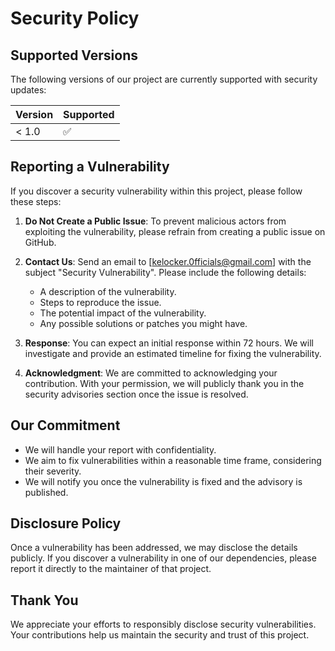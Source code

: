 # Security Policy

## Supported Versions

The following versions of our project are currently supported with security updates:

| Version | Supported          |
| ------- | ------------------ |
| < 1.0   | :white_check_mark: |


## Reporting a Vulnerability

If you discover a security vulnerability within this project, please follow these steps:

1. **Do Not Create a Public Issue**: To prevent malicious actors from exploiting the vulnerability, please refrain from creating a public issue on GitHub.

2. **Contact Us**: Send an email to [kelocker.0fficials@gmail.com] with the subject "Security Vulnerability". Please include the following details:
   - A description of the vulnerability.
   - Steps to reproduce the issue.
   - The potential impact of the vulnerability.
   - Any possible solutions or patches you might have.

3. **Response**: You can expect an initial response within 72 hours. We will investigate and provide an estimated timeline for fixing the vulnerability.

4. **Acknowledgment**: We are committed to acknowledging your contribution. With your permission, we will publicly thank you in the security advisories section once the issue is resolved.

## Our Commitment

- We will handle your report with confidentiality.
- We aim to fix vulnerabilities within a reasonable time frame, considering their severity.
- We will notify you once the vulnerability is fixed and the advisory is published.

## Disclosure Policy

Once a vulnerability has been addressed, we may disclose the details publicly. If you discover a vulnerability in one of our dependencies, please report it directly to the maintainer of that project.

## Thank You

We appreciate your efforts to responsibly disclose security vulnerabilities. Your contributions help us maintain the security and trust of this project.
